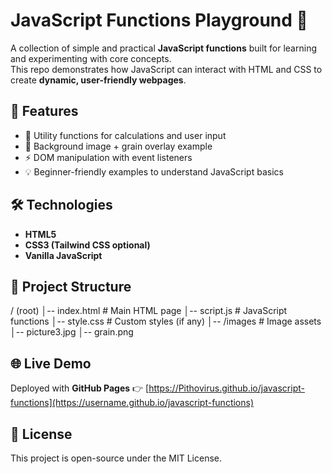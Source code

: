 # JavaScript Functions Playground 🎯

A collection of simple and practical **JavaScript functions** built for learning and experimenting with core concepts.  
This repo demonstrates how JavaScript can interact with HTML and CSS to create **dynamic, user-friendly webpages**.

## 🚀 Features
- 📌 Utility functions for calculations and user input
- 🎨 Background image + grain overlay example
- ⚡ DOM manipulation with event listeners
- 💡 Beginner-friendly examples to understand JavaScript basics

## 🛠️ Technologies
- **HTML5**
- **CSS3 (Tailwind CSS optional)**
- **Vanilla JavaScript**

## 📂 Project Structure
/ (root)
│-- index.html # Main HTML page
│-- script.js # JavaScript functions
│-- style.css # Custom styles (if any)
│-- /images # Image assets
│-- picture3.jpg
│-- grain.png

## 🌐 Live Demo
Deployed with **GitHub Pages** 👉 [https://Pithovirus.github.io/javascript-functions](https://username.github.io/javascript-functions)

## 📜 License
This project is open-source under the MIT License.
